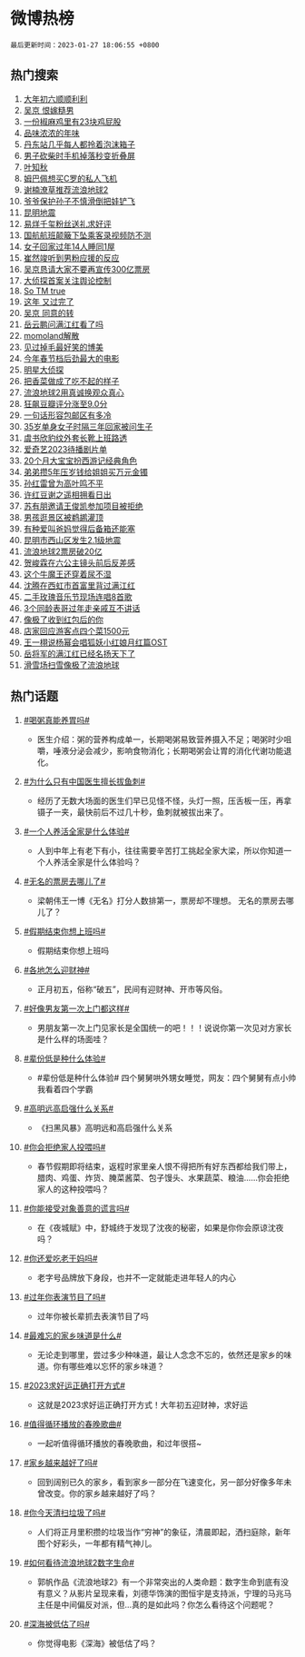 # 微博热榜

`最后更新时间：2023-01-27 18:06:55 +0800`

## 热门搜索

1. [大年初六顺顺利利](https://m.weibo.cn/search?containerid=100103type%3D1%26t%3D10%26q%3D%23%E5%A4%A7%E5%B9%B4%E5%88%9D%E5%85%AD%E9%A1%BA%E9%A1%BA%E5%88%A9%E5%88%A9%23&stream_entry_id=51&isnewpage=1&extparam=seat%3D1%26cate%3D10103%26dgr%3D0%26filter_type%3Drealtimehot%26pos%3D0%26c_type%3D51%26display_time%3D1674814013%26pre_seqid%3D167481401334001474219&luicode=10000011&lfid=106003type%253D25%2526t%253D3%2526disable_hot%253D1%2526filter_type%253Drealtimehot)
1. [吴京 恨嫁糙男](https://m.weibo.cn/search?containerid=100103type%3D1%26t%3D10%26q%3D%E5%90%B4%E4%BA%AC+%E6%81%A8%E5%AB%81%E7%B3%99%E7%94%B7&stream_entry_id=31&isnewpage=1&extparam=seat%3D1%26realpos%3D1%26band_rank%3D1%26lcate%3D5001%26pos%3D0%26c_type%3D31%26filter_type%3Drealtimehot%26flag%3D16%26q%3D%25E5%2590%25B4%25E4%25BA%25AC%2520%25E6%2581%25A8%25E5%25AB%2581%25E7%25B3%2599%25E7%2594%25B7%26stream_entry_id%3D31%26dgr%3D0%26cate%3D5001%26display_time%3D1674814013%26pre_seqid%3D167481401334001474219&luicode=10000011&lfid=106003type%253D25%2526t%253D3%2526disable_hot%253D1%2526filter_type%253Drealtimehot)
1. [一份椒麻鸡里有23块鸡屁股](https://m.weibo.cn/search?containerid=100103type%3D1%26t%3D10%26q%3D%23%E4%B8%80%E4%BB%BD%E6%A4%92%E9%BA%BB%E9%B8%A1%E9%87%8C%E6%9C%8923%E5%9D%97%E9%B8%A1%E5%B1%81%E8%82%A1%23&stream_entry_id=31&isnewpage=1&extparam=seat%3D1%26realpos%3D2%26band_rank%3D2%26lcate%3D5001%26pos%3D1%26c_type%3D31%26filter_type%3Drealtimehot%26flag%3D2%26q%3D%2523%25E4%25B8%2580%25E4%25BB%25BD%25E6%25A4%2592%25E9%25BA%25BB%25E9%25B8%25A1%25E9%2587%258C%25E6%259C%258923%25E5%259D%2597%25E9%25B8%25A1%25E5%25B1%2581%25E8%2582%25A1%2523%26stream_entry_id%3D31%26dgr%3D0%26cate%3D5001%26display_time%3D1674814013%26pre_seqid%3D167481401334001474219&luicode=10000011&lfid=106003type%253D25%2526t%253D3%2526disable_hot%253D1%2526filter_type%253Drealtimehot)
1. [品味浓浓的年味](https://m.weibo.cn/search?containerid=100103type%3D1%26t%3D10%26q%3D%23%E5%93%81%E5%91%B3%E6%B5%93%E6%B5%93%E7%9A%84%E5%B9%B4%E5%91%B3%23&stream_entry_id=31&isnewpage=1&extparam=seat%3D1%26realpos%3D3%26band_rank%3D3%26lcate%3D5001%26pos%3D2%26c_type%3D31%26filter_type%3Drealtimehot%26flag%3D0%26q%3D%2523%25E5%2593%2581%25E5%2591%25B3%25E6%25B5%2593%25E6%25B5%2593%25E7%259A%2584%25E5%25B9%25B4%25E5%2591%25B3%2523%26stream_entry_id%3D31%26dgr%3D0%26cate%3D5001%26display_time%3D1674814013%26pre_seqid%3D167481401334001474219&luicode=10000011&lfid=106003type%253D25%2526t%253D3%2526disable_hot%253D1%2526filter_type%253Drealtimehot)
1. [丹东站几乎每人都拎着泡沫箱子](https://m.weibo.cn/search?containerid=100103type%3D1%26t%3D10%26q%3D%23%E4%B8%B9%E4%B8%9C%E7%AB%99%E5%87%A0%E4%B9%8E%E6%AF%8F%E4%BA%BA%E9%83%BD%E6%8B%8E%E7%9D%80%E6%B3%A1%E6%B2%AB%E7%AE%B1%E5%AD%90%23&stream_entry_id=31&isnewpage=1&extparam=seat%3D1%26realpos%3D4%26band_rank%3D4%26lcate%3D5001%26pos%3D3%26c_type%3D31%26filter_type%3Drealtimehot%26flag%3D0%26q%3D%2523%25E4%25B8%25B9%25E4%25B8%259C%25E7%25AB%2599%25E5%2587%25A0%25E4%25B9%258E%25E6%25AF%258F%25E4%25BA%25BA%25E9%2583%25BD%25E6%258B%258E%25E7%259D%2580%25E6%25B3%25A1%25E6%25B2%25AB%25E7%25AE%25B1%25E5%25AD%2590%2523%26stream_entry_id%3D31%26dgr%3D0%26cate%3D5001%26display_time%3D1674814013%26pre_seqid%3D167481401334001474219&luicode=10000011&lfid=106003type%253D25%2526t%253D3%2526disable_hot%253D1%2526filter_type%253Drealtimehot)
1. [男子砍柴时手机掉落秒变折叠屏](https://m.weibo.cn/search?containerid=100103type%3D1%26t%3D10%26q%3D%23%E7%94%B7%E5%AD%90%E7%A0%8D%E6%9F%B4%E6%97%B6%E6%89%8B%E6%9C%BA%E6%8E%89%E8%90%BD%E7%A7%92%E5%8F%98%E6%8A%98%E5%8F%A0%E5%B1%8F%23&stream_entry_id=31&isnewpage=1&extparam=seat%3D1%26realpos%3D5%26band_rank%3D5%26lcate%3D5001%26pos%3D4%26c_type%3D31%26filter_type%3Drealtimehot%26flag%3D1%26q%3D%2523%25E7%2594%25B7%25E5%25AD%2590%25E7%25A0%258D%25E6%259F%25B4%25E6%2597%25B6%25E6%2589%258B%25E6%259C%25BA%25E6%258E%2589%25E8%2590%25BD%25E7%25A7%2592%25E5%258F%2598%25E6%258A%2598%25E5%258F%25A0%25E5%25B1%258F%2523%26stream_entry_id%3D31%26dgr%3D0%26cate%3D5001%26display_time%3D1674814013%26pre_seqid%3D167481401334001474219&luicode=10000011&lfid=106003type%253D25%2526t%253D3%2526disable_hot%253D1%2526filter_type%253Drealtimehot)
1. [叶知秋](https://m.weibo.cn/search?containerid=100103type%3D1%26t%3D10%26q%3D%E5%8F%B6%E7%9F%A5%E7%A7%8B&stream_entry_id=31&isnewpage=1&extparam=seat%3D1%26realpos%3D6%26band_rank%3D6%26lcate%3D5001%26pos%3D5%26c_type%3D31%26filter_type%3Drealtimehot%26flag%3D1%26q%3D%25E5%258F%25B6%25E7%259F%25A5%25E7%25A7%258B%26stream_entry_id%3D31%26dgr%3D0%26cate%3D5001%26display_time%3D1674814013%26pre_seqid%3D167481401334001474219&luicode=10000011&lfid=106003type%253D25%2526t%253D3%2526disable_hot%253D1%2526filter_type%253Drealtimehot)
1. [姆巴佩想买C罗的私人飞机](https://m.weibo.cn/search?containerid=100103type%3D1%26t%3D10%26q%3D%23%E5%A7%86%E5%B7%B4%E4%BD%A9%E6%83%B3%E4%B9%B0C%E7%BD%97%E7%9A%84%E7%A7%81%E4%BA%BA%E9%A3%9E%E6%9C%BA%23&stream_entry_id=31&isnewpage=1&extparam=seat%3D1%26realpos%3D7%26band_rank%3D7%26lcate%3D5001%26pos%3D6%26c_type%3D31%26filter_type%3Drealtimehot%26flag%3D1%26q%3D%2523%25E5%25A7%2586%25E5%25B7%25B4%25E4%25BD%25A9%25E6%2583%25B3%25E4%25B9%25B0C%25E7%25BD%2597%25E7%259A%2584%25E7%25A7%2581%25E4%25BA%25BA%25E9%25A3%259E%25E6%259C%25BA%2523%26stream_entry_id%3D31%26dgr%3D0%26cate%3D5001%26display_time%3D1674814013%26pre_seqid%3D167481401334001474219&luicode=10000011&lfid=106003type%253D25%2526t%253D3%2526disable_hot%253D1%2526filter_type%253Drealtimehot)
1. [谢楠潦草推荐流浪地球2](https://m.weibo.cn/search?containerid=100103type%3D1%26t%3D10%26q%3D%23%E8%B0%A2%E6%A5%A0%E6%BD%A6%E8%8D%89%E6%8E%A8%E8%8D%90%E6%B5%81%E6%B5%AA%E5%9C%B0%E7%90%832%23&stream_entry_id=31&isnewpage=1&extparam=seat%3D1%26realpos%3D8%26band_rank%3D8%26lcate%3D5001%26pos%3D7%26c_type%3D31%26filter_type%3Drealtimehot%26flag%3D0%26q%3D%2523%25E8%25B0%25A2%25E6%25A5%25A0%25E6%25BD%25A6%25E8%258D%2589%25E6%258E%25A8%25E8%258D%2590%25E6%25B5%2581%25E6%25B5%25AA%25E5%259C%25B0%25E7%2590%25832%2523%26stream_entry_id%3D31%26dgr%3D0%26cate%3D5001%26display_time%3D1674814013%26pre_seqid%3D167481401334001474219&luicode=10000011&lfid=106003type%253D25%2526t%253D3%2526disable_hot%253D1%2526filter_type%253Drealtimehot)
1. [爷爷保护孙子不慎滑倒把娃铲飞](https://m.weibo.cn/search?containerid=100103type%3D1%26t%3D10%26q%3D%23%E7%88%B7%E7%88%B7%E4%BF%9D%E6%8A%A4%E5%AD%99%E5%AD%90%E4%B8%8D%E6%85%8E%E6%BB%91%E5%80%92%E6%8A%8A%E5%A8%83%E9%93%B2%E9%A3%9E%23&stream_entry_id=31&isnewpage=1&extparam=seat%3D1%26realpos%3D9%26band_rank%3D9%26lcate%3D5001%26pos%3D8%26c_type%3D31%26filter_type%3Drealtimehot%26flag%3D0%26q%3D%2523%25E7%2588%25B7%25E7%2588%25B7%25E4%25BF%259D%25E6%258A%25A4%25E5%25AD%2599%25E5%25AD%2590%25E4%25B8%258D%25E6%2585%258E%25E6%25BB%2591%25E5%2580%2592%25E6%258A%258A%25E5%25A8%2583%25E9%2593%25B2%25E9%25A3%259E%2523%26stream_entry_id%3D31%26dgr%3D0%26cate%3D5001%26display_time%3D1674814013%26pre_seqid%3D167481401334001474219&luicode=10000011&lfid=106003type%253D25%2526t%253D3%2526disable_hot%253D1%2526filter_type%253Drealtimehot)
1. [昆明地震](https://m.weibo.cn/search?containerid=100103type%3D1%26t%3D10%26q%3D%23%E6%98%86%E6%98%8E%E5%9C%B0%E9%9C%87%23&stream_entry_id=31&isnewpage=1&extparam=seat%3D1%26realpos%3D10%26band_rank%3D10%26lcate%3D5001%26pos%3D9%26c_type%3D31%26filter_type%3Drealtimehot%26flag%3D0%26q%3D%2523%25E6%2598%2586%25E6%2598%258E%25E5%259C%25B0%25E9%259C%2587%2523%26stream_entry_id%3D31%26dgr%3D0%26cate%3D5001%26display_time%3D1674814013%26pre_seqid%3D167481401334001474219&luicode=10000011&lfid=106003type%253D25%2526t%253D3%2526disable_hot%253D1%2526filter_type%253Drealtimehot)
1. [易烊千玺粉丝送礼求好评](https://m.weibo.cn/search?containerid=100103type%3D1%26t%3D10%26q%3D%23%E6%98%93%E7%83%8A%E5%8D%83%E7%8E%BA%E7%B2%89%E4%B8%9D%E9%80%81%E7%A4%BC%E6%B1%82%E5%A5%BD%E8%AF%84%23&stream_entry_id=31&isnewpage=1&extparam=seat%3D1%26realpos%3D11%26band_rank%3D11%26lcate%3D5001%26pos%3D10%26c_type%3D31%26filter_type%3Drealtimehot%26flag%3D1%26q%3D%2523%25E6%2598%2593%25E7%2583%258A%25E5%258D%2583%25E7%258E%25BA%25E7%25B2%2589%25E4%25B8%259D%25E9%2580%2581%25E7%25A4%25BC%25E6%25B1%2582%25E5%25A5%25BD%25E8%25AF%2584%2523%26stream_entry_id%3D31%26dgr%3D0%26cate%3D5001%26display_time%3D1674814013%26pre_seqid%3D167481401334001474219&luicode=10000011&lfid=106003type%253D25%2526t%253D3%2526disable_hot%253D1%2526filter_type%253Drealtimehot)
1. [国航航班颠簸下坠乘客录视频防不测](https://m.weibo.cn/search?containerid=100103type%3D1%26t%3D10%26q%3D%23%E5%9B%BD%E8%88%AA%E8%88%AA%E7%8F%AD%E9%A2%A0%E7%B0%B8%E4%B8%8B%E5%9D%A0%E4%B9%98%E5%AE%A2%E5%BD%95%E8%A7%86%E9%A2%91%E9%98%B2%E4%B8%8D%E6%B5%8B%23&stream_entry_id=31&isnewpage=1&extparam=seat%3D1%26realpos%3D12%26band_rank%3D12%26lcate%3D5001%26pos%3D11%26c_type%3D31%26filter_type%3Drealtimehot%26flag%3D0%26q%3D%2523%25E5%259B%25BD%25E8%2588%25AA%25E8%2588%25AA%25E7%258F%25AD%25E9%25A2%25A0%25E7%25B0%25B8%25E4%25B8%258B%25E5%259D%25A0%25E4%25B9%2598%25E5%25AE%25A2%25E5%25BD%2595%25E8%25A7%2586%25E9%25A2%2591%25E9%2598%25B2%25E4%25B8%258D%25E6%25B5%258B%2523%26stream_entry_id%3D31%26dgr%3D0%26cate%3D5001%26display_time%3D1674814013%26pre_seqid%3D167481401334001474219&luicode=10000011&lfid=106003type%253D25%2526t%253D3%2526disable_hot%253D1%2526filter_type%253Drealtimehot)
1. [女子回家过年14人睡同1屋](https://m.weibo.cn/search?containerid=100103type%3D1%26t%3D10%26q%3D%23%E5%A5%B3%E5%AD%90%E5%9B%9E%E5%AE%B6%E8%BF%87%E5%B9%B414%E4%BA%BA%E7%9D%A1%E5%90%8C1%E5%B1%8B%23&stream_entry_id=31&isnewpage=1&extparam=seat%3D1%26realpos%3D13%26band_rank%3D13%26lcate%3D5001%26pos%3D12%26c_type%3D31%26filter_type%3Drealtimehot%26flag%3D0%26q%3D%2523%25E5%25A5%25B3%25E5%25AD%2590%25E5%259B%259E%25E5%25AE%25B6%25E8%25BF%2587%25E5%25B9%25B414%25E4%25BA%25BA%25E7%259D%25A1%25E5%2590%258C1%25E5%25B1%258B%2523%26stream_entry_id%3D31%26dgr%3D0%26cate%3D5001%26display_time%3D1674814013%26pre_seqid%3D167481401334001474219&luicode=10000011&lfid=106003type%253D25%2526t%253D3%2526disable_hot%253D1%2526filter_type%253Drealtimehot)
1. [崔然竣听到男粉应援的反应](https://m.weibo.cn/search?containerid=100103type%3D1%26t%3D10%26q%3D%23%E5%B4%94%E7%84%B6%E7%AB%A3%E5%90%AC%E5%88%B0%E7%94%B7%E7%B2%89%E5%BA%94%E6%8F%B4%E7%9A%84%E5%8F%8D%E5%BA%94%23&stream_entry_id=31&isnewpage=1&extparam=seat%3D1%26realpos%3D14%26band_rank%3D14%26lcate%3D5001%26pos%3D13%26c_type%3D31%26filter_type%3Drealtimehot%26flag%3D1%26q%3D%2523%25E5%25B4%2594%25E7%2584%25B6%25E7%25AB%25A3%25E5%2590%25AC%25E5%2588%25B0%25E7%2594%25B7%25E7%25B2%2589%25E5%25BA%2594%25E6%258F%25B4%25E7%259A%2584%25E5%258F%258D%25E5%25BA%2594%2523%26stream_entry_id%3D31%26dgr%3D0%26cate%3D5001%26display_time%3D1674814013%26pre_seqid%3D167481401334001474219&luicode=10000011&lfid=106003type%253D25%2526t%253D3%2526disable_hot%253D1%2526filter_type%253Drealtimehot)
1. [吴京恳请大家不要再宣传300亿票房](https://m.weibo.cn/search?containerid=100103type%3D1%26t%3D10%26q%3D%23%E5%90%B4%E4%BA%AC%E6%81%B3%E8%AF%B7%E5%A4%A7%E5%AE%B6%E4%B8%8D%E8%A6%81%E5%86%8D%E5%AE%A3%E4%BC%A0300%E4%BA%BF%E7%A5%A8%E6%88%BF%23&stream_entry_id=31&isnewpage=1&extparam=seat%3D1%26realpos%3D15%26band_rank%3D15%26lcate%3D5001%26pos%3D14%26c_type%3D31%26filter_type%3Drealtimehot%26flag%3D2%26q%3D%2523%25E5%2590%25B4%25E4%25BA%25AC%25E6%2581%25B3%25E8%25AF%25B7%25E5%25A4%25A7%25E5%25AE%25B6%25E4%25B8%258D%25E8%25A6%2581%25E5%2586%258D%25E5%25AE%25A3%25E4%25BC%25A0300%25E4%25BA%25BF%25E7%25A5%25A8%25E6%2588%25BF%2523%26stream_entry_id%3D31%26dgr%3D0%26cate%3D5001%26display_time%3D1674814013%26pre_seqid%3D167481401334001474219&luicode=10000011&lfid=106003type%253D25%2526t%253D3%2526disable_hot%253D1%2526filter_type%253Drealtimehot)
1. [大侦探首案关注舆论控制](https://m.weibo.cn/search?containerid=100103type%3D1%26t%3D10%26q%3D%23%E5%A4%A7%E4%BE%A6%E6%8E%A2%E9%A6%96%E6%A1%88%E5%85%B3%E6%B3%A8%E8%88%86%E8%AE%BA%E6%8E%A7%E5%88%B6%23&stream_entry_id=31&isnewpage=1&extparam=seat%3D1%26realpos%3D16%26band_rank%3D16%26lcate%3D5001%26pos%3D15%26c_type%3D31%26filter_type%3Drealtimehot%26flag%3D1%26q%3D%2523%25E5%25A4%25A7%25E4%25BE%25A6%25E6%258E%25A2%25E9%25A6%2596%25E6%25A1%2588%25E5%2585%25B3%25E6%25B3%25A8%25E8%2588%2586%25E8%25AE%25BA%25E6%258E%25A7%25E5%2588%25B6%2523%26stream_entry_id%3D31%26dgr%3D0%26cate%3D5001%26display_time%3D1674814013%26pre_seqid%3D167481401334001474219&luicode=10000011&lfid=106003type%253D25%2526t%253D3%2526disable_hot%253D1%2526filter_type%253Drealtimehot)
1. [So TM true](https://m.weibo.cn/search?containerid=100103type%3D1%26t%3D10%26q%3DSo+TM+true&stream_entry_id=31&isnewpage=1&extparam=seat%3D1%26realpos%3D17%26band_rank%3D17%26lcate%3D5001%26pos%3D16%26c_type%3D31%26filter_type%3Drealtimehot%26flag%3D0%26q%3DSo%2520TM%2520true%26stream_entry_id%3D31%26dgr%3D0%26cate%3D5001%26display_time%3D1674814013%26pre_seqid%3D167481401334001474219&luicode=10000011&lfid=106003type%253D25%2526t%253D3%2526disable_hot%253D1%2526filter_type%253Drealtimehot)
1. [这年 又过完了](https://m.weibo.cn/search?containerid=100103type%3D1%26t%3D10%26q%3D%E8%BF%99%E5%B9%B4+%E5%8F%88%E8%BF%87%E5%AE%8C%E4%BA%86&stream_entry_id=31&isnewpage=1&extparam=seat%3D1%26realpos%3D18%26band_rank%3D18%26lcate%3D5001%26pos%3D17%26c_type%3D31%26filter_type%3Drealtimehot%26flag%3D0%26q%3D%25E8%25BF%2599%25E5%25B9%25B4%2520%25E5%258F%2588%25E8%25BF%2587%25E5%25AE%258C%25E4%25BA%2586%26stream_entry_id%3D31%26dgr%3D0%26cate%3D5001%26display_time%3D1674814013%26pre_seqid%3D167481401334001474219&luicode=10000011&lfid=106003type%253D25%2526t%253D3%2526disable_hot%253D1%2526filter_type%253Drealtimehot)
1. [吴京 同意的转](https://m.weibo.cn/search?containerid=100103type%3D1%26t%3D10%26q%3D%E5%90%B4%E4%BA%AC+%E5%90%8C%E6%84%8F%E7%9A%84%E8%BD%AC&stream_entry_id=31&isnewpage=1&extparam=seat%3D1%26realpos%3D19%26band_rank%3D19%26lcate%3D5001%26pos%3D18%26c_type%3D31%26filter_type%3Drealtimehot%26flag%3D0%26q%3D%25E5%2590%25B4%25E4%25BA%25AC%2520%25E5%2590%258C%25E6%2584%258F%25E7%259A%2584%25E8%25BD%25AC%26stream_entry_id%3D31%26dgr%3D0%26cate%3D5001%26display_time%3D1674814013%26pre_seqid%3D167481401334001474219&luicode=10000011&lfid=106003type%253D25%2526t%253D3%2526disable_hot%253D1%2526filter_type%253Drealtimehot)
1. [岳云鹏问满江红看了吗](https://m.weibo.cn/search?containerid=100103type%3D1%26t%3D10%26q%3D%23%E5%B2%B3%E4%BA%91%E9%B9%8F%E9%97%AE%E6%BB%A1%E6%B1%9F%E7%BA%A2%E7%9C%8B%E4%BA%86%E5%90%97%23&stream_entry_id=31&isnewpage=1&extparam=seat%3D1%26realpos%3D20%26band_rank%3D20%26lcate%3D5001%26pos%3D19%26c_type%3D31%26filter_type%3Drealtimehot%26flag%3D0%26q%3D%2523%25E5%25B2%25B3%25E4%25BA%2591%25E9%25B9%258F%25E9%2597%25AE%25E6%25BB%25A1%25E6%25B1%259F%25E7%25BA%25A2%25E7%259C%258B%25E4%25BA%2586%25E5%2590%2597%2523%26stream_entry_id%3D31%26dgr%3D0%26cate%3D5001%26display_time%3D1674814013%26pre_seqid%3D167481401334001474219&luicode=10000011&lfid=106003type%253D25%2526t%253D3%2526disable_hot%253D1%2526filter_type%253Drealtimehot)
1. [momoland解散](https://m.weibo.cn/search?containerid=100103type%3D1%26t%3D10%26q%3D%23momoland%E8%A7%A3%E6%95%A3%23&stream_entry_id=31&isnewpage=1&extparam=seat%3D1%26realpos%3D21%26band_rank%3D21%26lcate%3D5001%26pos%3D20%26c_type%3D31%26filter_type%3Drealtimehot%26flag%3D0%26q%3D%2523momoland%25E8%25A7%25A3%25E6%2595%25A3%2523%26stream_entry_id%3D31%26dgr%3D0%26cate%3D5001%26display_time%3D1674814013%26pre_seqid%3D167481401334001474219&luicode=10000011&lfid=106003type%253D25%2526t%253D3%2526disable_hot%253D1%2526filter_type%253Drealtimehot)
1. [见过掉毛最好笑的博美](https://m.weibo.cn/search?containerid=100103type%3D1%26t%3D10%26q%3D%23%E8%A7%81%E8%BF%87%E6%8E%89%E6%AF%9B%E6%9C%80%E5%A5%BD%E7%AC%91%E7%9A%84%E5%8D%9A%E7%BE%8E%23&stream_entry_id=31&isnewpage=1&extparam=seat%3D1%26realpos%3D22%26band_rank%3D22%26lcate%3D5001%26pos%3D21%26c_type%3D31%26filter_type%3Drealtimehot%26flag%3D1%26q%3D%2523%25E8%25A7%2581%25E8%25BF%2587%25E6%258E%2589%25E6%25AF%259B%25E6%259C%2580%25E5%25A5%25BD%25E7%25AC%2591%25E7%259A%2584%25E5%258D%259A%25E7%25BE%258E%2523%26stream_entry_id%3D31%26dgr%3D0%26cate%3D5001%26display_time%3D1674814013%26pre_seqid%3D167481401334001474219&luicode=10000011&lfid=106003type%253D25%2526t%253D3%2526disable_hot%253D1%2526filter_type%253Drealtimehot)
1. [今年春节档后劲最大的电影](https://m.weibo.cn/search?containerid=100103type%3D1%26t%3D10%26q%3D%23%E4%BB%8A%E5%B9%B4%E6%98%A5%E8%8A%82%E6%A1%A3%E5%90%8E%E5%8A%B2%E6%9C%80%E5%A4%A7%E7%9A%84%E7%94%B5%E5%BD%B1%23&stream_entry_id=31&isnewpage=1&extparam=seat%3D1%26realpos%3D23%26band_rank%3D23%26lcate%3D5001%26pos%3D22%26c_type%3D31%26filter_type%3Drealtimehot%26flag%3D1%26q%3D%2523%25E4%25BB%258A%25E5%25B9%25B4%25E6%2598%25A5%25E8%258A%2582%25E6%25A1%25A3%25E5%2590%258E%25E5%258A%25B2%25E6%259C%2580%25E5%25A4%25A7%25E7%259A%2584%25E7%2594%25B5%25E5%25BD%25B1%2523%26stream_entry_id%3D31%26dgr%3D0%26cate%3D5001%26display_time%3D1674814013%26pre_seqid%3D167481401334001474219&luicode=10000011&lfid=106003type%253D25%2526t%253D3%2526disable_hot%253D1%2526filter_type%253Drealtimehot)
1. [明星大侦探](https://m.weibo.cn/search?containerid=100103type%3D1%26t%3D10%26q%3D%E6%98%8E%E6%98%9F%E5%A4%A7%E4%BE%A6%E6%8E%A2&stream_entry_id=31&isnewpage=1&extparam=seat%3D1%26realpos%3D24%26band_rank%3D24%26lcate%3D5001%26pos%3D23%26c_type%3D31%26filter_type%3Drealtimehot%26flag%3D0%26q%3D%25E6%2598%258E%25E6%2598%259F%25E5%25A4%25A7%25E4%25BE%25A6%25E6%258E%25A2%26stream_entry_id%3D31%26dgr%3D0%26cate%3D5001%26display_time%3D1674814013%26pre_seqid%3D167481401334001474219&luicode=10000011&lfid=106003type%253D25%2526t%253D3%2526disable_hot%253D1%2526filter_type%253Drealtimehot)
1. [把香菜做成了吃不起的样子](https://m.weibo.cn/search?containerid=100103type%3D1%26t%3D10%26q%3D%23%E6%8A%8A%E9%A6%99%E8%8F%9C%E5%81%9A%E6%88%90%E4%BA%86%E5%90%83%E4%B8%8D%E8%B5%B7%E7%9A%84%E6%A0%B7%E5%AD%90%23&stream_entry_id=31&isnewpage=1&extparam=seat%3D1%26realpos%3D25%26band_rank%3D25%26lcate%3D5001%26pos%3D24%26c_type%3D31%26filter_type%3Drealtimehot%26flag%3D0%26q%3D%2523%25E6%258A%258A%25E9%25A6%2599%25E8%258F%259C%25E5%2581%259A%25E6%2588%2590%25E4%25BA%2586%25E5%2590%2583%25E4%25B8%258D%25E8%25B5%25B7%25E7%259A%2584%25E6%25A0%25B7%25E5%25AD%2590%2523%26stream_entry_id%3D31%26dgr%3D0%26cate%3D5001%26display_time%3D1674814013%26pre_seqid%3D167481401334001474219&luicode=10000011&lfid=106003type%253D25%2526t%253D3%2526disable_hot%253D1%2526filter_type%253Drealtimehot)
1. [流浪地球2用真诚换观众真心](https://m.weibo.cn/search?containerid=100103type%3D1%26t%3D10%26q%3D%23%E6%B5%81%E6%B5%AA%E5%9C%B0%E7%90%832%E7%94%A8%E7%9C%9F%E8%AF%9A%E6%8D%A2%E8%A7%82%E4%BC%97%E7%9C%9F%E5%BF%83%23&stream_entry_id=31&isnewpage=1&extparam=seat%3D1%26realpos%3D26%26band_rank%3D26%26lcate%3D5001%26pos%3D25%26c_type%3D31%26filter_type%3Drealtimehot%26flag%3D0%26q%3D%2523%25E6%25B5%2581%25E6%25B5%25AA%25E5%259C%25B0%25E7%2590%25832%25E7%2594%25A8%25E7%259C%259F%25E8%25AF%259A%25E6%258D%25A2%25E8%25A7%2582%25E4%25BC%2597%25E7%259C%259F%25E5%25BF%2583%2523%26stream_entry_id%3D31%26dgr%3D0%26cate%3D5001%26display_time%3D1674814013%26pre_seqid%3D167481401334001474219&luicode=10000011&lfid=106003type%253D25%2526t%253D3%2526disable_hot%253D1%2526filter_type%253Drealtimehot)
1. [狂飙豆瓣评分涨至9.0分](https://m.weibo.cn/search?containerid=100103type%3D1%26t%3D10%26q%3D%23%E7%8B%82%E9%A3%99%E8%B1%86%E7%93%A3%E8%AF%84%E5%88%86%E6%B6%A8%E8%87%B39.0%E5%88%86%23&stream_entry_id=31&isnewpage=1&extparam=seat%3D1%26realpos%3D27%26band_rank%3D27%26lcate%3D5001%26pos%3D26%26c_type%3D31%26filter_type%3Drealtimehot%26flag%3D0%26q%3D%2523%25E7%258B%2582%25E9%25A3%2599%25E8%25B1%2586%25E7%2593%25A3%25E8%25AF%2584%25E5%2588%2586%25E6%25B6%25A8%25E8%2587%25B39.0%25E5%2588%2586%2523%26stream_entry_id%3D31%26dgr%3D0%26cate%3D5001%26display_time%3D1674814013%26pre_seqid%3D167481401334001474219&luicode=10000011&lfid=106003type%253D25%2526t%253D3%2526disable_hot%253D1%2526filter_type%253Drealtimehot)
1. [一句话形容包邮区有多冷](https://m.weibo.cn/search?containerid=100103type%3D1%26t%3D10%26q%3D%23%E4%B8%80%E5%8F%A5%E8%AF%9D%E5%BD%A2%E5%AE%B9%E5%8C%85%E9%82%AE%E5%8C%BA%E6%9C%89%E5%A4%9A%E5%86%B7%23&stream_entry_id=31&isnewpage=1&extparam=seat%3D1%26realpos%3D28%26band_rank%3D28%26lcate%3D5001%26pos%3D27%26c_type%3D31%26filter_type%3Drealtimehot%26flag%3D1%26q%3D%2523%25E4%25B8%2580%25E5%258F%25A5%25E8%25AF%259D%25E5%25BD%25A2%25E5%25AE%25B9%25E5%258C%2585%25E9%2582%25AE%25E5%258C%25BA%25E6%259C%2589%25E5%25A4%259A%25E5%2586%25B7%2523%26stream_entry_id%3D31%26dgr%3D0%26cate%3D5001%26display_time%3D1674814013%26pre_seqid%3D167481401334001474219&luicode=10000011&lfid=106003type%253D25%2526t%253D3%2526disable_hot%253D1%2526filter_type%253Drealtimehot)
1. [35岁单身女子时隔三年回家被问生子](https://m.weibo.cn/search?containerid=100103type%3D1%26t%3D10%26q%3D%2335%E5%B2%81%E5%8D%95%E8%BA%AB%E5%A5%B3%E5%AD%90%E6%97%B6%E9%9A%94%E4%B8%89%E5%B9%B4%E5%9B%9E%E5%AE%B6%E8%A2%AB%E9%97%AE%E7%94%9F%E5%AD%90%23&stream_entry_id=31&isnewpage=1&extparam=seat%3D1%26realpos%3D29%26band_rank%3D29%26lcate%3D5001%26pos%3D28%26c_type%3D31%26filter_type%3Drealtimehot%26flag%3D0%26q%3D%252335%25E5%25B2%2581%25E5%258D%2595%25E8%25BA%25AB%25E5%25A5%25B3%25E5%25AD%2590%25E6%2597%25B6%25E9%259A%2594%25E4%25B8%2589%25E5%25B9%25B4%25E5%259B%259E%25E5%25AE%25B6%25E8%25A2%25AB%25E9%2597%25AE%25E7%2594%259F%25E5%25AD%2590%2523%26stream_entry_id%3D31%26dgr%3D0%26cate%3D5001%26display_time%3D1674814013%26pre_seqid%3D167481401334001474219&luicode=10000011&lfid=106003type%253D25%2526t%253D3%2526disable_hot%253D1%2526filter_type%253Drealtimehot)
1. [虞书欣豹纹外套长靴上班路透](https://m.weibo.cn/search?containerid=100103type%3D1%26t%3D10%26q%3D%23%E8%99%9E%E4%B9%A6%E6%AC%A3%E8%B1%B9%E7%BA%B9%E5%A4%96%E5%A5%97%E9%95%BF%E9%9D%B4%E4%B8%8A%E7%8F%AD%E8%B7%AF%E9%80%8F%23&stream_entry_id=31&isnewpage=1&extparam=seat%3D1%26realpos%3D30%26band_rank%3D30%26lcate%3D5001%26pos%3D29%26c_type%3D31%26filter_type%3Drealtimehot%26flag%3D1%26q%3D%2523%25E8%2599%259E%25E4%25B9%25A6%25E6%25AC%25A3%25E8%25B1%25B9%25E7%25BA%25B9%25E5%25A4%2596%25E5%25A5%2597%25E9%2595%25BF%25E9%259D%25B4%25E4%25B8%258A%25E7%258F%25AD%25E8%25B7%25AF%25E9%2580%258F%2523%26stream_entry_id%3D31%26dgr%3D0%26cate%3D5001%26display_time%3D1674814013%26pre_seqid%3D167481401334001474219&luicode=10000011&lfid=106003type%253D25%2526t%253D3%2526disable_hot%253D1%2526filter_type%253Drealtimehot)
1. [爱奇艺2023待播剧片单](https://m.weibo.cn/search?containerid=100103type%3D1%26t%3D10%26q%3D%23%E7%88%B1%E5%A5%87%E8%89%BA2023%E5%BE%85%E6%92%AD%E5%89%A7%E7%89%87%E5%8D%95%23&stream_entry_id=31&isnewpage=1&extparam=seat%3D1%26realpos%3D31%26band_rank%3D31%26lcate%3D5001%26pos%3D30%26c_type%3D31%26filter_type%3Drealtimehot%26flag%3D0%26q%3D%2523%25E7%2588%25B1%25E5%25A5%2587%25E8%2589%25BA2023%25E5%25BE%2585%25E6%2592%25AD%25E5%2589%25A7%25E7%2589%2587%25E5%258D%2595%2523%26stream_entry_id%3D31%26dgr%3D0%26cate%3D5001%26display_time%3D1674814013%26pre_seqid%3D167481401334001474219&luicode=10000011&lfid=106003type%253D25%2526t%253D3%2526disable_hot%253D1%2526filter_type%253Drealtimehot)
1. [20个月大宝宝扮西游记经典角色](https://m.weibo.cn/search?containerid=100103type%3D1%26t%3D10%26q%3D%2320%E4%B8%AA%E6%9C%88%E5%A4%A7%E5%AE%9D%E5%AE%9D%E6%89%AE%E8%A5%BF%E6%B8%B8%E8%AE%B0%E7%BB%8F%E5%85%B8%E8%A7%92%E8%89%B2%23&stream_entry_id=31&isnewpage=1&extparam=seat%3D1%26realpos%3D32%26band_rank%3D32%26lcate%3D5001%26pos%3D31%26c_type%3D31%26filter_type%3Drealtimehot%26flag%3D1%26q%3D%252320%25E4%25B8%25AA%25E6%259C%2588%25E5%25A4%25A7%25E5%25AE%259D%25E5%25AE%259D%25E6%2589%25AE%25E8%25A5%25BF%25E6%25B8%25B8%25E8%25AE%25B0%25E7%25BB%258F%25E5%2585%25B8%25E8%25A7%2592%25E8%2589%25B2%2523%26stream_entry_id%3D31%26dgr%3D0%26cate%3D5001%26display_time%3D1674814013%26pre_seqid%3D167481401334001474219&luicode=10000011&lfid=106003type%253D25%2526t%253D3%2526disable_hot%253D1%2526filter_type%253Drealtimehot)
1. [弟弟攒5年压岁钱给姐姐买万元金镯](https://m.weibo.cn/search?containerid=100103type%3D1%26t%3D10%26q%3D%23%E5%BC%9F%E5%BC%9F%E6%94%925%E5%B9%B4%E5%8E%8B%E5%B2%81%E9%92%B1%E7%BB%99%E5%A7%90%E5%A7%90%E4%B9%B0%E4%B8%87%E5%85%83%E9%87%91%E9%95%AF%23&stream_entry_id=31&isnewpage=1&extparam=seat%3D1%26realpos%3D33%26band_rank%3D33%26lcate%3D5001%26pos%3D32%26c_type%3D31%26filter_type%3Drealtimehot%26flag%3D0%26q%3D%2523%25E5%25BC%259F%25E5%25BC%259F%25E6%2594%25925%25E5%25B9%25B4%25E5%258E%258B%25E5%25B2%2581%25E9%2592%25B1%25E7%25BB%2599%25E5%25A7%2590%25E5%25A7%2590%25E4%25B9%25B0%25E4%25B8%2587%25E5%2585%2583%25E9%2587%2591%25E9%2595%25AF%2523%26stream_entry_id%3D31%26dgr%3D0%26cate%3D5001%26display_time%3D1674814013%26pre_seqid%3D167481401334001474219&luicode=10000011&lfid=106003type%253D25%2526t%253D3%2526disable_hot%253D1%2526filter_type%253Drealtimehot)
1. [孙红雷曾为高叶鸣不平](https://m.weibo.cn/search?containerid=100103type%3D1%26t%3D10%26q%3D%23%E5%AD%99%E7%BA%A2%E9%9B%B7%E6%9B%BE%E4%B8%BA%E9%AB%98%E5%8F%B6%E9%B8%A3%E4%B8%8D%E5%B9%B3%23&stream_entry_id=31&isnewpage=1&extparam=seat%3D1%26realpos%3D34%26band_rank%3D34%26lcate%3D5001%26pos%3D33%26c_type%3D31%26filter_type%3Drealtimehot%26flag%3D0%26q%3D%2523%25E5%25AD%2599%25E7%25BA%25A2%25E9%259B%25B7%25E6%259B%25BE%25E4%25B8%25BA%25E9%25AB%2598%25E5%258F%25B6%25E9%25B8%25A3%25E4%25B8%258D%25E5%25B9%25B3%2523%26stream_entry_id%3D31%26dgr%3D0%26cate%3D5001%26display_time%3D1674814013%26pre_seqid%3D167481401334001474219&luicode=10000011&lfid=106003type%253D25%2526t%253D3%2526disable_hot%253D1%2526filter_type%253Drealtimehot)
1. [许红豆谢之遥相拥看日出](https://m.weibo.cn/search?containerid=100103type%3D1%26t%3D10%26q%3D%23%E8%AE%B8%E7%BA%A2%E8%B1%86%E8%B0%A2%E4%B9%8B%E9%81%A5%E7%9B%B8%E6%8B%A5%E7%9C%8B%E6%97%A5%E5%87%BA%23&stream_entry_id=31&isnewpage=1&extparam=seat%3D1%26realpos%3D35%26band_rank%3D35%26lcate%3D5001%26pos%3D34%26c_type%3D31%26filter_type%3Drealtimehot%26flag%3D1%26q%3D%2523%25E8%25AE%25B8%25E7%25BA%25A2%25E8%25B1%2586%25E8%25B0%25A2%25E4%25B9%258B%25E9%2581%25A5%25E7%259B%25B8%25E6%258B%25A5%25E7%259C%258B%25E6%2597%25A5%25E5%2587%25BA%2523%26stream_entry_id%3D31%26dgr%3D0%26cate%3D5001%26display_time%3D1674814013%26pre_seqid%3D167481401334001474219&luicode=10000011&lfid=106003type%253D25%2526t%253D3%2526disable_hot%253D1%2526filter_type%253Drealtimehot)
1. [苏有朋邀请王俊凯参加项目被拒绝](https://m.weibo.cn/search?containerid=100103type%3D1%26t%3D10%26q%3D%23%E8%8B%8F%E6%9C%89%E6%9C%8B%E9%82%80%E8%AF%B7%E7%8E%8B%E4%BF%8A%E5%87%AF%E5%8F%82%E5%8A%A0%E9%A1%B9%E7%9B%AE%E8%A2%AB%E6%8B%92%E7%BB%9D%23&stream_entry_id=31&isnewpage=1&extparam=seat%3D1%26realpos%3D36%26band_rank%3D36%26lcate%3D5001%26pos%3D35%26c_type%3D31%26filter_type%3Drealtimehot%26flag%3D0%26q%3D%2523%25E8%258B%258F%25E6%259C%2589%25E6%259C%258B%25E9%2582%2580%25E8%25AF%25B7%25E7%258E%258B%25E4%25BF%258A%25E5%2587%25AF%25E5%258F%2582%25E5%258A%25A0%25E9%25A1%25B9%25E7%259B%25AE%25E8%25A2%25AB%25E6%258B%2592%25E7%25BB%259D%2523%26stream_entry_id%3D31%26dgr%3D0%26cate%3D5001%26display_time%3D1674814013%26pre_seqid%3D167481401334001474219&luicode=10000011&lfid=106003type%253D25%2526t%253D3%2526disable_hot%253D1%2526filter_type%253Drealtimehot)
1. [男孩逛景区被鹈鹕灌顶](https://m.weibo.cn/search?containerid=100103type%3D1%26t%3D10%26q%3D%23%E7%94%B7%E5%AD%A9%E9%80%9B%E6%99%AF%E5%8C%BA%E8%A2%AB%E9%B9%88%E9%B9%95%E7%81%8C%E9%A1%B6%23&stream_entry_id=31&isnewpage=1&extparam=seat%3D1%26realpos%3D37%26band_rank%3D37%26lcate%3D5001%26pos%3D36%26c_type%3D31%26filter_type%3Drealtimehot%26flag%3D0%26q%3D%2523%25E7%2594%25B7%25E5%25AD%25A9%25E9%2580%259B%25E6%2599%25AF%25E5%258C%25BA%25E8%25A2%25AB%25E9%25B9%2588%25E9%25B9%2595%25E7%2581%258C%25E9%25A1%25B6%2523%26stream_entry_id%3D31%26dgr%3D0%26cate%3D5001%26display_time%3D1674814013%26pre_seqid%3D167481401334001474219&luicode=10000011&lfid=106003type%253D25%2526t%253D3%2526disable_hot%253D1%2526filter_type%253Drealtimehot)
1. [有种爱叫爸妈觉得后备箱还能塞](https://m.weibo.cn/search?containerid=100103type%3D1%26t%3D10%26q%3D%23%E6%9C%89%E7%A7%8D%E7%88%B1%E5%8F%AB%E7%88%B8%E5%A6%88%E8%A7%89%E5%BE%97%E5%90%8E%E5%A4%87%E7%AE%B1%E8%BF%98%E8%83%BD%E5%A1%9E%23&stream_entry_id=31&isnewpage=1&extparam=seat%3D1%26realpos%3D38%26band_rank%3D38%26lcate%3D5001%26pos%3D37%26c_type%3D31%26filter_type%3Drealtimehot%26flag%3D1%26q%3D%2523%25E6%259C%2589%25E7%25A7%258D%25E7%2588%25B1%25E5%258F%25AB%25E7%2588%25B8%25E5%25A6%2588%25E8%25A7%2589%25E5%25BE%2597%25E5%2590%258E%25E5%25A4%2587%25E7%25AE%25B1%25E8%25BF%2598%25E8%2583%25BD%25E5%25A1%259E%2523%26stream_entry_id%3D31%26dgr%3D0%26cate%3D5001%26display_time%3D1674814013%26pre_seqid%3D167481401334001474219&luicode=10000011&lfid=106003type%253D25%2526t%253D3%2526disable_hot%253D1%2526filter_type%253Drealtimehot)
1. [昆明市西山区发生2.1级地震](https://m.weibo.cn/search?containerid=100103type%3D1%26t%3D10%26q%3D%23%E6%98%86%E6%98%8E%E5%B8%82%E8%A5%BF%E5%B1%B1%E5%8C%BA%E5%8F%91%E7%94%9F2.1%E7%BA%A7%E5%9C%B0%E9%9C%87%23&stream_entry_id=31&isnewpage=1&extparam=seat%3D1%26realpos%3D39%26band_rank%3D39%26lcate%3D5001%26pos%3D38%26c_type%3D31%26filter_type%3Drealtimehot%26flag%3D1%26q%3D%2523%25E6%2598%2586%25E6%2598%258E%25E5%25B8%2582%25E8%25A5%25BF%25E5%25B1%25B1%25E5%258C%25BA%25E5%258F%2591%25E7%2594%259F2.1%25E7%25BA%25A7%25E5%259C%25B0%25E9%259C%2587%2523%26stream_entry_id%3D31%26dgr%3D0%26cate%3D5001%26display_time%3D1674814013%26pre_seqid%3D167481401334001474219&luicode=10000011&lfid=106003type%253D25%2526t%253D3%2526disable_hot%253D1%2526filter_type%253Drealtimehot)
1. [流浪地球2票房破20亿](https://m.weibo.cn/search?containerid=100103type%3D1%26t%3D10%26q%3D%23%E6%B5%81%E6%B5%AA%E5%9C%B0%E7%90%832%E7%A5%A8%E6%88%BF%E7%A0%B420%E4%BA%BF%23&stream_entry_id=31&isnewpage=1&extparam=seat%3D1%26realpos%3D40%26band_rank%3D40%26lcate%3D5001%26pos%3D39%26c_type%3D31%26filter_type%3Drealtimehot%26flag%3D0%26q%3D%2523%25E6%25B5%2581%25E6%25B5%25AA%25E5%259C%25B0%25E7%2590%25832%25E7%25A5%25A8%25E6%2588%25BF%25E7%25A0%25B420%25E4%25BA%25BF%2523%26stream_entry_id%3D31%26dgr%3D0%26cate%3D5001%26display_time%3D1674814013%26pre_seqid%3D167481401334001474219&luicode=10000011&lfid=106003type%253D25%2526t%253D3%2526disable_hot%253D1%2526filter_type%253Drealtimehot)
1. [贺峻霖在六公主镜头前后反差感](https://m.weibo.cn/search?containerid=100103type%3D1%26t%3D10%26q%3D%23%E8%B4%BA%E5%B3%BB%E9%9C%96%E5%9C%A8%E5%85%AD%E5%85%AC%E4%B8%BB%E9%95%9C%E5%A4%B4%E5%89%8D%E5%90%8E%E5%8F%8D%E5%B7%AE%E6%84%9F%23&stream_entry_id=31&isnewpage=1&extparam=seat%3D1%26realpos%3D41%26band_rank%3D41%26lcate%3D5001%26pos%3D40%26c_type%3D31%26filter_type%3Drealtimehot%26flag%3D0%26q%3D%2523%25E8%25B4%25BA%25E5%25B3%25BB%25E9%259C%2596%25E5%259C%25A8%25E5%2585%25AD%25E5%2585%25AC%25E4%25B8%25BB%25E9%2595%259C%25E5%25A4%25B4%25E5%2589%258D%25E5%2590%258E%25E5%258F%258D%25E5%25B7%25AE%25E6%2584%259F%2523%26stream_entry_id%3D31%26dgr%3D0%26cate%3D5001%26display_time%3D1674814013%26pre_seqid%3D167481401334001474219&luicode=10000011&lfid=106003type%253D25%2526t%253D3%2526disable_hot%253D1%2526filter_type%253Drealtimehot)
1. [这个牛魔王还穿着尿不湿](https://m.weibo.cn/search?containerid=100103type%3D1%26t%3D10%26q%3D%23%E8%BF%99%E4%B8%AA%E7%89%9B%E9%AD%94%E7%8E%8B%E8%BF%98%E7%A9%BF%E7%9D%80%E5%B0%BF%E4%B8%8D%E6%B9%BF%23&stream_entry_id=31&isnewpage=1&extparam=seat%3D1%26realpos%3D42%26band_rank%3D42%26lcate%3D5001%26pos%3D41%26c_type%3D31%26filter_type%3Drealtimehot%26flag%3D0%26q%3D%2523%25E8%25BF%2599%25E4%25B8%25AA%25E7%2589%259B%25E9%25AD%2594%25E7%258E%258B%25E8%25BF%2598%25E7%25A9%25BF%25E7%259D%2580%25E5%25B0%25BF%25E4%25B8%258D%25E6%25B9%25BF%2523%26stream_entry_id%3D31%26dgr%3D0%26cate%3D5001%26display_time%3D1674814013%26pre_seqid%3D167481401334001474219&luicode=10000011&lfid=106003type%253D25%2526t%253D3%2526disable_hot%253D1%2526filter_type%253Drealtimehot)
1. [沈腾在西虹市首富里背过满江红](https://m.weibo.cn/search?containerid=100103type%3D1%26t%3D10%26q%3D%23%E6%B2%88%E8%85%BE%E5%9C%A8%E8%A5%BF%E8%99%B9%E5%B8%82%E9%A6%96%E5%AF%8C%E9%87%8C%E8%83%8C%E8%BF%87%E6%BB%A1%E6%B1%9F%E7%BA%A2%23&stream_entry_id=31&isnewpage=1&extparam=seat%3D1%26realpos%3D43%26band_rank%3D43%26lcate%3D5001%26pos%3D42%26c_type%3D31%26filter_type%3Drealtimehot%26flag%3D0%26q%3D%2523%25E6%25B2%2588%25E8%2585%25BE%25E5%259C%25A8%25E8%25A5%25BF%25E8%2599%25B9%25E5%25B8%2582%25E9%25A6%2596%25E5%25AF%258C%25E9%2587%258C%25E8%2583%258C%25E8%25BF%2587%25E6%25BB%25A1%25E6%25B1%259F%25E7%25BA%25A2%2523%26stream_entry_id%3D31%26dgr%3D0%26cate%3D5001%26display_time%3D1674814013%26pre_seqid%3D167481401334001474219&luicode=10000011&lfid=106003type%253D25%2526t%253D3%2526disable_hot%253D1%2526filter_type%253Drealtimehot)
1. [二手玫瑰音乐节现场连唱8首歌](https://m.weibo.cn/search?containerid=100103type%3D1%26t%3D10%26q%3D%23%E4%BA%8C%E6%89%8B%E7%8E%AB%E7%91%B0%E9%9F%B3%E4%B9%90%E8%8A%82%E7%8E%B0%E5%9C%BA%E8%BF%9E%E5%94%B18%E9%A6%96%E6%AD%8C%23&stream_entry_id=31&isnewpage=1&extparam=seat%3D1%26realpos%3D44%26band_rank%3D44%26lcate%3D5001%26pos%3D43%26c_type%3D31%26filter_type%3Drealtimehot%26flag%3D0%26q%3D%2523%25E4%25BA%258C%25E6%2589%258B%25E7%258E%25AB%25E7%2591%25B0%25E9%259F%25B3%25E4%25B9%2590%25E8%258A%2582%25E7%258E%25B0%25E5%259C%25BA%25E8%25BF%259E%25E5%2594%25B18%25E9%25A6%2596%25E6%25AD%258C%2523%26stream_entry_id%3D31%26dgr%3D0%26cate%3D5001%26display_time%3D1674814013%26pre_seqid%3D167481401334001474219&luicode=10000011&lfid=106003type%253D25%2526t%253D3%2526disable_hot%253D1%2526filter_type%253Drealtimehot)
1. [3个同龄表哥过年走亲戚互不讲话](https://m.weibo.cn/search?containerid=100103type%3D1%26t%3D10%26q%3D%233%E4%B8%AA%E5%90%8C%E9%BE%84%E8%A1%A8%E5%93%A5%E8%BF%87%E5%B9%B4%E8%B5%B0%E4%BA%B2%E6%88%9A%E4%BA%92%E4%B8%8D%E8%AE%B2%E8%AF%9D%23&stream_entry_id=31&isnewpage=1&extparam=seat%3D1%26realpos%3D45%26band_rank%3D45%26lcate%3D5001%26pos%3D44%26c_type%3D31%26filter_type%3Drealtimehot%26flag%3D1%26q%3D%25233%25E4%25B8%25AA%25E5%2590%258C%25E9%25BE%2584%25E8%25A1%25A8%25E5%2593%25A5%25E8%25BF%2587%25E5%25B9%25B4%25E8%25B5%25B0%25E4%25BA%25B2%25E6%2588%259A%25E4%25BA%2592%25E4%25B8%258D%25E8%25AE%25B2%25E8%25AF%259D%2523%26stream_entry_id%3D31%26dgr%3D0%26cate%3D5001%26display_time%3D1674814013%26pre_seqid%3D167481401334001474219&luicode=10000011&lfid=106003type%253D25%2526t%253D3%2526disable_hot%253D1%2526filter_type%253Drealtimehot)
1. [像极了收到红包后的你](https://m.weibo.cn/search?containerid=100103type%3D1%26t%3D10%26q%3D%23%E5%83%8F%E6%9E%81%E4%BA%86%E6%94%B6%E5%88%B0%E7%BA%A2%E5%8C%85%E5%90%8E%E7%9A%84%E4%BD%A0%23&stream_entry_id=31&isnewpage=1&extparam=seat%3D1%26realpos%3D46%26band_rank%3D46%26lcate%3D5001%26pos%3D45%26c_type%3D31%26filter_type%3Drealtimehot%26flag%3D1%26q%3D%2523%25E5%2583%258F%25E6%259E%2581%25E4%25BA%2586%25E6%2594%25B6%25E5%2588%25B0%25E7%25BA%25A2%25E5%258C%2585%25E5%2590%258E%25E7%259A%2584%25E4%25BD%25A0%2523%26stream_entry_id%3D31%26dgr%3D0%26cate%3D5001%26display_time%3D1674814013%26pre_seqid%3D167481401334001474219&luicode=10000011&lfid=106003type%253D25%2526t%253D3%2526disable_hot%253D1%2526filter_type%253Drealtimehot)
1. [店家回应游客点四个菜1500元](https://m.weibo.cn/search?containerid=100103type%3D1%26t%3D10%26q%3D%23%E5%BA%97%E5%AE%B6%E5%9B%9E%E5%BA%94%E6%B8%B8%E5%AE%A2%E7%82%B9%E5%9B%9B%E4%B8%AA%E8%8F%9C1500%E5%85%83%23&stream_entry_id=31&isnewpage=1&extparam=seat%3D1%26realpos%3D47%26band_rank%3D47%26lcate%3D5001%26pos%3D46%26c_type%3D31%26filter_type%3Drealtimehot%26flag%3D1%26q%3D%2523%25E5%25BA%2597%25E5%25AE%25B6%25E5%259B%259E%25E5%25BA%2594%25E6%25B8%25B8%25E5%25AE%25A2%25E7%2582%25B9%25E5%259B%259B%25E4%25B8%25AA%25E8%258F%259C1500%25E5%2585%2583%2523%26stream_entry_id%3D31%26dgr%3D0%26cate%3D5001%26display_time%3D1674814013%26pre_seqid%3D167481401334001474219&luicode=10000011&lfid=106003type%253D25%2526t%253D3%2526disable_hot%253D1%2526filter_type%253Drealtimehot)
1. [王一栩说杨幂会唱狐妖小红娘月红篇OST](https://m.weibo.cn/search?containerid=100103type%3D1%26t%3D10%26q%3D%23%E7%8E%8B%E4%B8%80%E6%A0%A9%E8%AF%B4%E6%9D%A8%E5%B9%82%E4%BC%9A%E5%94%B1%E7%8B%90%E5%A6%96%E5%B0%8F%E7%BA%A2%E5%A8%98%E6%9C%88%E7%BA%A2%E7%AF%87OST%23&stream_entry_id=31&isnewpage=1&extparam=seat%3D1%26realpos%3D48%26band_rank%3D48%26lcate%3D5001%26pos%3D47%26c_type%3D31%26filter_type%3Drealtimehot%26flag%3D0%26q%3D%2523%25E7%258E%258B%25E4%25B8%2580%25E6%25A0%25A9%25E8%25AF%25B4%25E6%259D%25A8%25E5%25B9%2582%25E4%25BC%259A%25E5%2594%25B1%25E7%258B%2590%25E5%25A6%2596%25E5%25B0%258F%25E7%25BA%25A2%25E5%25A8%2598%25E6%259C%2588%25E7%25BA%25A2%25E7%25AF%2587OST%2523%26stream_entry_id%3D31%26dgr%3D0%26cate%3D5001%26display_time%3D1674814013%26pre_seqid%3D167481401334001474219&luicode=10000011&lfid=106003type%253D25%2526t%253D3%2526disable_hot%253D1%2526filter_type%253Drealtimehot)
1. [岳将军的满江红已经名扬天下了](https://m.weibo.cn/search?containerid=100103type%3D1%26t%3D10%26q%3D%23%E5%B2%B3%E5%B0%86%E5%86%9B%E7%9A%84%E6%BB%A1%E6%B1%9F%E7%BA%A2%E5%B7%B2%E7%BB%8F%E5%90%8D%E6%89%AC%E5%A4%A9%E4%B8%8B%E4%BA%86%23&stream_entry_id=31&isnewpage=1&extparam=seat%3D1%26realpos%3D49%26band_rank%3D49%26lcate%3D5001%26pos%3D48%26c_type%3D31%26filter_type%3Drealtimehot%26flag%3D0%26q%3D%2523%25E5%25B2%25B3%25E5%25B0%2586%25E5%2586%259B%25E7%259A%2584%25E6%25BB%25A1%25E6%25B1%259F%25E7%25BA%25A2%25E5%25B7%25B2%25E7%25BB%258F%25E5%2590%258D%25E6%2589%25AC%25E5%25A4%25A9%25E4%25B8%258B%25E4%25BA%2586%2523%26stream_entry_id%3D31%26dgr%3D0%26cate%3D5001%26display_time%3D1674814013%26pre_seqid%3D167481401334001474219&luicode=10000011&lfid=106003type%253D25%2526t%253D3%2526disable_hot%253D1%2526filter_type%253Drealtimehot)
1. [滑雪场扫雪像极了流浪地球](https://m.weibo.cn/search?containerid=100103type%3D1%26t%3D10%26q%3D%23%E6%BB%91%E9%9B%AA%E5%9C%BA%E6%89%AB%E9%9B%AA%E5%83%8F%E6%9E%81%E4%BA%86%E6%B5%81%E6%B5%AA%E5%9C%B0%E7%90%83%23&stream_entry_id=31&isnewpage=1&extparam=seat%3D1%26realpos%3D50%26band_rank%3D50%26lcate%3D5001%26pos%3D49%26c_type%3D31%26filter_type%3Drealtimehot%26flag%3D1%26q%3D%2523%25E6%25BB%2591%25E9%259B%25AA%25E5%259C%25BA%25E6%2589%25AB%25E9%259B%25AA%25E5%2583%258F%25E6%259E%2581%25E4%25BA%2586%25E6%25B5%2581%25E6%25B5%25AA%25E5%259C%25B0%25E7%2590%2583%2523%26stream_entry_id%3D31%26dgr%3D0%26cate%3D5001%26display_time%3D1674814013%26pre_seqid%3D167481401334001474219&luicode=10000011&lfid=106003type%253D25%2526t%253D3%2526disable_hot%253D1%2526filter_type%253Drealtimehot)

## 热门话题

1. [#喝粥真能养胃吗#](https://m.weibo.cn/search?containerid=231522type%3D1%26t%3D10%26q%3D%23%E5%96%9D%E7%B2%A5%E7%9C%9F%E8%83%BD%E5%85%BB%E8%83%83%E5%90%97%23&stream_entry_id=128&isnewpage=1&extparam=seat%3D1%26cate%3D5004%26dgr%3D0%26unitid%3D1674779782299%26lcate%3D5004%26pos%3D1-0-0%26c_type%3D128%26display_time%3D1674814014%26pre_seqid%3D1674814014910043859355&luicode=10000011&lfid=231648_-_4)
    - 医生介绍：粥的营养构成单一，长期喝粥易致营养摄入不足；喝粥时少咀嚼，唾液分泌会减少，影响食物消化；长期喝粥会让胃的消化代谢功能退化。

1. [#为什么只有中国医生擅长拔鱼刺#](https://m.weibo.cn/search?containerid=231522type%3D1%26t%3D10%26q%3D%23%E4%B8%BA%E4%BB%80%E4%B9%88%E5%8F%AA%E6%9C%89%E4%B8%AD%E5%9B%BD%E5%8C%BB%E7%94%9F%E6%93%85%E9%95%BF%E6%8B%94%E9%B1%BC%E5%88%BA%23&stream_entry_id=128&isnewpage=1&extparam=seat%3D1%26cate%3D5004%26dgr%3D0%26unitid%3D1674649295078%26lcate%3D5004%26pos%3D1-0-1%26c_type%3D128%26display_time%3D1674814014%26pre_seqid%3D1674814014910043859355&luicode=10000011&lfid=231648_-_4)
    - 经历了无数大场面的医生们早已见怪不怪，头灯一照，压舌板一压，再拿镊子一夹，最快前后不过几十秒，鱼刺就被拔出来了。

1. [#一个人养活全家是什么体验#](https://m.weibo.cn/search?containerid=231522type%3D1%26t%3D10%26q%3D%23%E4%B8%80%E4%B8%AA%E4%BA%BA%E5%85%BB%E6%B4%BB%E5%85%A8%E5%AE%B6%E6%98%AF%E4%BB%80%E4%B9%88%E4%BD%93%E9%AA%8C%23&stream_entry_id=128&isnewpage=1&extparam=seat%3D1%26cate%3D5004%26dgr%3D0%26unitid%3D1674700865982%26lcate%3D5004%26pos%3D1-0-2%26c_type%3D128%26display_time%3D1674814014%26pre_seqid%3D1674814014910043859355&luicode=10000011&lfid=231648_-_4)
    - 人到中年上有老下有小，往往需要辛苦打工挑起全家大梁，所以你知道一个人养活全家是什么体验吗？

1. [#无名的票房去哪儿了#](https://m.weibo.cn/search?containerid=231522type%3D1%26t%3D10%26q%3D%23%E6%97%A0%E5%90%8D%E7%9A%84%E7%A5%A8%E6%88%BF%E5%8E%BB%E5%93%AA%E5%84%BF%E4%BA%86%23&stream_entry_id=128&isnewpage=1&extparam=seat%3D1%26cate%3D5004%26dgr%3D0%26unitid%3D1674640289478%26lcate%3D5004%26pos%3D1-0-3%26c_type%3D128%26display_time%3D1674814014%26pre_seqid%3D1674814014910043859355&luicode=10000011&lfid=231648_-_4)
    - 梁朝伟王一博《无名》打分人数排第一，票房却不理想。
无名的票房去哪儿了？

1. [#假期结束你想上班吗#](https://m.weibo.cn/search?containerid=231522type%3D1%26t%3D10%26q%3D%23%E5%81%87%E6%9C%9F%E7%BB%93%E6%9D%9F%E4%BD%A0%E6%83%B3%E4%B8%8A%E7%8F%AD%E5%90%97%23&stream_entry_id=128&isnewpage=1&extparam=seat%3D1%26cate%3D5004%26dgr%3D0%26unitid%3D1674803478137%26lcate%3D5004%26pos%3D1-0-4%26c_type%3D128%26display_time%3D1674814014%26pre_seqid%3D1674814014910043859355&luicode=10000011&lfid=231648_-_4)
    - 假期结束你想上班吗

1. [#各地怎么迎财神#](https://m.weibo.cn/search?containerid=231522type%3D1%26t%3D10%26q%3D%23%E5%90%84%E5%9C%B0%E6%80%8E%E4%B9%88%E8%BF%8E%E8%B4%A2%E7%A5%9E%23&stream_entry_id=128&isnewpage=1&extparam=seat%3D1%26cate%3D5004%26dgr%3D0%26unitid%3D1674712875276%26lcate%3D5004%26pos%3D1-0-5%26c_type%3D128%26display_time%3D1674814014%26pre_seqid%3D1674814014910043859355&luicode=10000011&lfid=231648_-_4)
    - 正月初五，俗称“破五”，民间有迎财神、开市等风俗。

1. [#好像男友第一次上门都这样#](https://m.weibo.cn/search?containerid=231522type%3D1%26t%3D10%26q%3D%23%E5%A5%BD%E5%83%8F%E7%94%B7%E5%8F%8B%E7%AC%AC%E4%B8%80%E6%AC%A1%E4%B8%8A%E9%97%A8%E9%83%BD%E8%BF%99%E6%A0%B7%23&stream_entry_id=128&isnewpage=1&extparam=seat%3D1%26cate%3D5004%26dgr%3D0%26unitid%3D1674647479611%26lcate%3D5004%26pos%3D1-0-6%26c_type%3D128%26display_time%3D1674814014%26pre_seqid%3D1674814014910043859355&luicode=10000011&lfid=231648_-_4)
    - 男朋友第一次上门见家长是全国统一的吧！！！说说你第一次见对方家长是什么样的场面哇？

1. [#辈份低是种什么体验#](https://m.weibo.cn/search?containerid=231522type%3D1%26t%3D10%26q%3D%23%E8%BE%88%E4%BB%BD%E4%BD%8E%E6%98%AF%E7%A7%8D%E4%BB%80%E4%B9%88%E4%BD%93%E9%AA%8C%23&stream_entry_id=128&isnewpage=1&extparam=seat%3D1%26cate%3D5004%26dgr%3D0%26unitid%3D1674697288253%26lcate%3D5004%26pos%3D1-0-7%26c_type%3D128%26display_time%3D1674814014%26pre_seqid%3D1674814014910043859355&luicode=10000011&lfid=231648_-_4)
    - #辈份低是种什么体验# 四个舅舅哄外甥女睡觉，网友：四个舅舅有点小帅我看着四个学霸

1. [#高明远高启强什么关系#](https://m.weibo.cn/search?containerid=231522type%3D1%26t%3D10%26q%3D%23%E9%AB%98%E6%98%8E%E8%BF%9C%E9%AB%98%E5%90%AF%E5%BC%BA%E4%BB%80%E4%B9%88%E5%85%B3%E7%B3%BB%23&stream_entry_id=128&isnewpage=1&extparam=seat%3D1%26cate%3D5004%26dgr%3D0%26unitid%3D1674783992231%26lcate%3D5004%26pos%3D1-0-8%26c_type%3D128%26display_time%3D1674814014%26pre_seqid%3D1674814014910043859355&luicode=10000011&lfid=231648_-_4)
    - 《扫黑风暴》高明远和高启强什么关系

1. [#你会拒绝家人投喂吗#](https://m.weibo.cn/search?containerid=231522type%3D1%26t%3D10%26q%3D%23%E4%BD%A0%E4%BC%9A%E6%8B%92%E7%BB%9D%E5%AE%B6%E4%BA%BA%E6%8A%95%E5%96%82%E5%90%97%23&stream_entry_id=128&isnewpage=1&extparam=seat%3D1%26cate%3D5004%26dgr%3D0%26unitid%3D1674789683286%26lcate%3D5004%26pos%3D1-0-9%26c_type%3D128%26display_time%3D1674814014%26pre_seqid%3D1674814014910043859355&luicode=10000011&lfid=231648_-_4)
    - 春节假期即将结束，返程时家里亲人恨不得把所有好东西都给我们带上，腊肉、鸡蛋、炸货、腌菜酱菜、包子馒头、水果蔬菜、粮油……你会拒绝家人的这种投喂吗？

1. [#你能接受对象善意的谎言吗#](https://m.weibo.cn/search?containerid=231522type%3D1%26t%3D10%26q%3D%23%E4%BD%A0%E8%83%BD%E6%8E%A5%E5%8F%97%E5%AF%B9%E8%B1%A1%E5%96%84%E6%84%8F%E7%9A%84%E8%B0%8E%E8%A8%80%E5%90%97%23&stream_entry_id=128&isnewpage=1&extparam=seat%3D1%26cate%3D5004%26dgr%3D0%26unitid%3D1674726073092%26lcate%3D5004%26pos%3D1-0-10%26c_type%3D128%26display_time%3D1674814014%26pre_seqid%3D1674814014910043859355&luicode=10000011&lfid=231648_-_4)
    - 在《夜城赋》中，舒城终于发现了沈夜的秘密，如果是你你会原谅沈夜吗？

1. [#你还爱吃老干妈吗#](https://m.weibo.cn/search?containerid=231522type%3D1%26t%3D10%26q%3D%23%E4%BD%A0%E8%BF%98%E7%88%B1%E5%90%83%E8%80%81%E5%B9%B2%E5%A6%88%E5%90%97%23&stream_entry_id=128&isnewpage=1&extparam=seat%3D1%26cate%3D5004%26dgr%3D0%26unitid%3D1674717677074%26lcate%3D5004%26pos%3D1-0-11%26c_type%3D128%26display_time%3D1674814014%26pre_seqid%3D1674814014910043859355&luicode=10000011&lfid=231648_-_4)
    - 老字号品牌放下身段，也并不一定就能走进年轻人的内心

1. [#过年你表演节目了吗#](https://m.weibo.cn/search?containerid=231522type%3D1%26t%3D10%26q%3D%23%E8%BF%87%E5%B9%B4%E4%BD%A0%E8%A1%A8%E6%BC%94%E8%8A%82%E7%9B%AE%E4%BA%86%E5%90%97%23&stream_entry_id=128&isnewpage=1&extparam=seat%3D1%26cate%3D5004%26dgr%3D0%26unitid%3D1674797776099%26lcate%3D5004%26pos%3D1-0-12%26c_type%3D128%26display_time%3D1674814014%26pre_seqid%3D1674814014910043859355&luicode=10000011&lfid=231648_-_4)
    - 过年你被长辈抓去表演节目了吗

1. [#最难忘的家乡味道是什么#](https://m.weibo.cn/search?containerid=231522type%3D1%26t%3D10%26q%3D%23%E6%9C%80%E9%9A%BE%E5%BF%98%E7%9A%84%E5%AE%B6%E4%B9%A1%E5%91%B3%E9%81%93%E6%98%AF%E4%BB%80%E4%B9%88%23&stream_entry_id=128&isnewpage=1&extparam=seat%3D1%26cate%3D5004%26dgr%3D0%26unitid%3D1674651361397%26lcate%3D5004%26pos%3D1-0-13%26c_type%3D128%26display_time%3D1674814014%26pre_seqid%3D1674814014910043859355&luicode=10000011&lfid=231648_-_4)
    - 无论走到哪里，尝过多少种味道，最让人念念不忘的，依然还是家乡的味道。你有哪些难以忘怀的家乡味道？

1. [#2023求好运正确打开方式#](https://m.weibo.cn/search?containerid=231522type%3D1%26t%3D10%26q%3D%232023%E6%B1%82%E5%A5%BD%E8%BF%90%E6%AD%A3%E7%A1%AE%E6%89%93%E5%BC%80%E6%96%B9%E5%BC%8F%23&stream_entry_id=128&isnewpage=1&extparam=seat%3D1%26cate%3D5004%26dgr%3D0%26unitid%3D1674722170989%26lcate%3D5004%26pos%3D1-0-14%26c_type%3D128%26display_time%3D1674814014%26pre_seqid%3D1674814014910043859355&luicode=10000011&lfid=231648_-_4)
    - 这就是2023求好运正确打开方式！大年初五迎财神，求好运

1. [#值得循环播放的春晚歌曲#](https://m.weibo.cn/search?containerid=231522type%3D1%26t%3D10%26q%3D%23%E5%80%BC%E5%BE%97%E5%BE%AA%E7%8E%AF%E6%92%AD%E6%94%BE%E7%9A%84%E6%98%A5%E6%99%9A%E6%AD%8C%E6%9B%B2%23&stream_entry_id=128&isnewpage=1&extparam=seat%3D1%26cate%3D5004%26dgr%3D0%26unitid%3D1674724272640%26lcate%3D5004%26pos%3D1-0-15%26c_type%3D128%26display_time%3D1674814014%26pre_seqid%3D1674814014910043859355&luicode=10000011&lfid=231648_-_4)
    - 一起听值得循环播放的春晚歌曲，和过年很搭~

1. [#家乡越来越好了吗#](https://m.weibo.cn/search?containerid=231522type%3D1%26t%3D10%26q%3D%23%E5%AE%B6%E4%B9%A1%E8%B6%8A%E6%9D%A5%E8%B6%8A%E5%A5%BD%E4%BA%86%E5%90%97%23&stream_entry_id=128&isnewpage=1&extparam=seat%3D1%26cate%3D5004%26dgr%3D0%26unitid%3D1674739588475%26lcate%3D5004%26pos%3D1-0-16%26c_type%3D128%26display_time%3D1674814014%26pre_seqid%3D1674814014910043859355&luicode=10000011&lfid=231648_-_4)
    - 回到阔别已久的家乡，看到家乡一部分在飞速变化，另一部分好像多年未曾改变。你的家乡越来越好了吗？

1. [#你今天清扫垃圾了吗#](https://m.weibo.cn/search?containerid=231522type%3D1%26t%3D10%26q%3D%23%E4%BD%A0%E4%BB%8A%E5%A4%A9%E6%B8%85%E6%89%AB%E5%9E%83%E5%9C%BE%E4%BA%86%E5%90%97%23&stream_entry_id=128&isnewpage=1&extparam=seat%3D1%26cate%3D5004%26dgr%3D0%26unitid%3D1674786676831%26lcate%3D5004%26pos%3D1-0-17%26c_type%3D128%26display_time%3D1674814014%26pre_seqid%3D1674814014910043859355&luicode=10000011&lfid=231648_-_4)
    - 人们将正月里积攒的垃圾当作“穷神”的象征，清晨即起，洒扫庭除，新年图个好彩头，一年都有精气神儿。

1. [#如何看待流浪地球2数字生命#](https://m.weibo.cn/search?containerid=231522type%3D1%26t%3D10%26q%3D%23%E5%A6%82%E4%BD%95%E7%9C%8B%E5%BE%85%E6%B5%81%E6%B5%AA%E5%9C%B0%E7%90%832%E6%95%B0%E5%AD%97%E7%94%9F%E5%91%BD%23&stream_entry_id=128&isnewpage=1&extparam=seat%3D1%26cate%3D5004%26dgr%3D0%26unitid%3D1674791503680%26lcate%3D5004%26pos%3D1-0-18%26c_type%3D128%26display_time%3D1674814014%26pre_seqid%3D1674814014910043859355&luicode=10000011&lfid=231648_-_4)
    - 郭帆作品《流浪地球2》有一个非常突出的人类命题：数字生命到底有没有意义？从影片呈现来看，刘德华饰演的图恒宇是支持派，宁理的马兆马主任是中间偏反对派，但…真的是如此吗？你怎么看待这个问题呢？

1. [#深海被低估了吗#](https://m.weibo.cn/search?containerid=231522type%3D1%26t%3D10%26q%3D%23%E6%B7%B1%E6%B5%B7%E8%A2%AB%E4%BD%8E%E4%BC%B0%E4%BA%86%E5%90%97%23&stream_entry_id=128&isnewpage=1&extparam=seat%3D1%26cate%3D5004%26dgr%3D0%26unitid%3D1674791183438%26lcate%3D5004%26pos%3D1-0-19%26c_type%3D128%26display_time%3D1674814014%26pre_seqid%3D1674814014910043859355&luicode=10000011&lfid=231648_-_4)
    - 你觉得电影《深海》被低估了吗？

